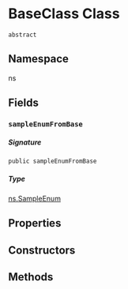 # BaseClass Class
`abstract`

## Namespace
ns

## Fields
### `sampleEnumFromBase`

##### Signature
```apex
public sampleEnumFromBase
```

##### Type
[ns.SampleEnum](../Sample-Enums/ns.SampleEnum.md)

## Properties

## Constructors

## Methods
